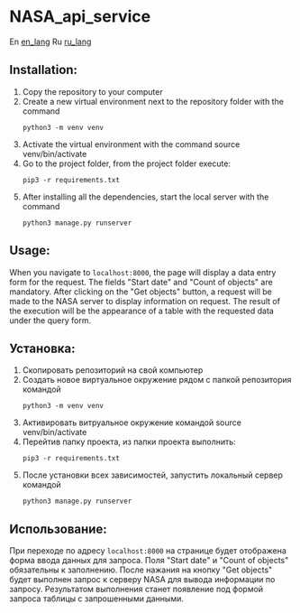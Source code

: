 # NASA_api_service

En [en_lang](#en_lang)
Ru [ru_lang](#ru_lang)

## <a name="en_lang"></a> Installation:

1. Copy the repository to your computer
2. Create a new virtual environment next to the repository folder with the command
    ```
    python3 -m venv venv
    ```
3. Activate the virtual environment with the command
    source venv/bin/activate
4. Go to the project folder, from the project folder execute:
    ```
    pip3 -r requirements.txt
    ```
5. After installing all the dependencies, start the local server with the command
    ```
    python3 manage.py runserver
    ```
## Usage:

When you navigate to ```localhost:8000```, the page will display a data entry form for the request. The fields "Start date" and "Count of objects" are mandatory. After clicking on the "Get objects" button, a request will be made to the NASA server to display information on request. The result of the execution will be the appearance of a table with the requested data under the query form.

## <a name="ru_lang"></a> Установка:

1. Скопировать репозиторий на свой компьютер
2. Создать новое виртуальное окружение рядом с папкой репозитория командой
   ```
   python3 -m venv venv
   ```
3. Активировать витруальное окружение командой
   source venv/bin/activate
4. Перейтив папку проекта, из папки проекта выполнить:
   ```
   pip3 -r requirements.txt
   ```
5. После установки всех зависимостей, запустить локальный сервер командой
   ```
   python3 manage.py runserver
   ```
## Использование:

При переходе по адресу ```localhost:8000``` на странице будет отображена форма ввода данных для запроса. Поля "Start date" и "Count of objects" обязательны к заполнению. После нажания на кнопку "Get objects" будет выполнен запрос к серверу NASA для вывода информации по запросу. Результатом выполнения станет появление под формой запроса таблицы с запрошенными данными.

